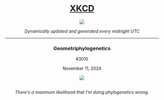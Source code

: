 
<h1 align="center"><a href="https://xkcd.com">XKCD</a></h1>
<div align="center">
    <img src="https://img.shields.io/github/last-commit/ShashashankThakur/XKCD?label=last%20updated" />
</div>

<p align="center"><i>Dynamically updated and generated every midnight UTC</i></p>
<hr>
<div align="center">
    <h3><strong>Geometriphylogenetics</strong></h3>
    <p>#3010</p>
    <p>November 11, 2024</p>
    <img src="https://imgs.xkcd.com/comics/geometriphylogenetics.png">
    <br></br>
    <p><i>There's a maximum likelihood that I'm doing phylogenetics wrong.</i></p>
</div>

